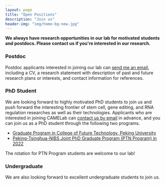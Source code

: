 ```yaml
---
layout: page
title: "Open Positions"
description: "Join us"
header-img: "img/home-bg-new.jpg"
---
```


**We always have research opportunities in our lab for motivated students and postdocs. Please contact us if you're interested in our research.**

### Postdoc

Postdoc applicants interested in joining our lab can <a href="mailto: yangming.wang@pku.edu.cn">send me an email</a>, including a CV, a research statement with description of past and future research plans or interests, and contact information for references. 

### PhD Student

We are looking forward to highly motivated PhD students to join us and push forward the interesting frontier of stem cell, gene editing, and RNA regulation researches as well as their technologies. Applicants who are interested in joining CAMELab can <a href="mailto: yangming.wang@pku.edu.cn">contact us by email</a> in advance, and you can join us as a PhD student through the following two programs.

- <u><a href="https://future.pku.edu.cn/xwyjz/xwzk/07b48713a6eb4cb4ac654fdf61031261.htm">Graduate Program in College of Future Technology, Peking University</a></u>
- <u><a href="http://www.nibs.ac.cn/yjsjyshow.php?cid=8&sid=26&zid=81&id=2495">Peking-Tsinghua-NIBS Joint PhD Graduate Program (PTN Program) in 2022</a></u>

The rotation for PTN Program students are welcome to our lab!

### Undergraduate

We are also looking forward to excellent undergraduate students to join us.